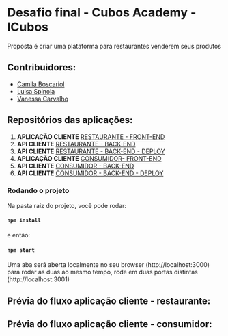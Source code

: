 # Desafio final - Cubos Academy - ICubos

Proposta é criar uma plataforma para restaurantes venderem seus produtos

## Contribuidores:
- [Camila Boscariol](https://github.com/cboscariol)
- [Luisa Spinola](https://github.com/luisa-spl)
- [Vanessa Carvalho](https://github.com/DevVane)

## Repositórios das aplicações:

1. **APLICAÇÃO CLIENTE** [RESTAURANTE - FRONT-END](https://github.com/luisa-spl/desafio-modulo-5.-frontend)
2. **API CLIENTE** [RESTAURANTE - BACK-END](https://github.com/DevVane/desafio-modulo-5.-backend)
3. **API CLIENTE** [RESTAURANTE - BACK-END - DEPLOY](https://icubus.herokuapp.com)
4. **APLICAÇÃO CLIENTE** [CONSUMIDOR- FRONT-END](https://github.com/cboscariol/desafio-modulo-5.-frontend)
5. **API CLIENTE** [CONSUMIDOR - BACK-END](https://github.com/DevVane/desafio-modulo-5.-backend-icubus-cliente)
6. **API CLIENTE** [CONSUMIDOR - BACK-END - DEPLOY](https://icubus-clientes.herokuapp.com)


### Rodando o projeto

Na pasta raiz do projeto, você pode rodar:

#### `npm install`

e então:

#### `npm start`

Uma aba será aberta localmente no seu browser (http://localhost:3000) para rodar as duas ao mesmo tempo, rode em duas portas distintas (http://localhost:3001)

## Prévia do fluxo aplicação cliente - restaurante:

## Prévia do fluxo aplicação cliente - consumidor:
